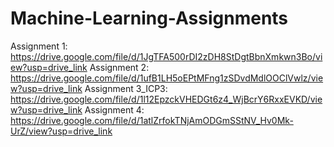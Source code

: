 # Machine-Learning-Assignments
Assignment 1: https://drive.google.com/file/d/1JgTFA500rDI2zDH8StDgtBbnXmkwn3Bo/view?usp=drive_link
Assignment 2: https://drive.google.com/file/d/1ufB1LH5oEPtMFng1zSDvdMdlOOClVwlz/view?usp=drive_link
Assignment 3_ICP3: https://drive.google.com/file/d/1l12EpzckVHEDGt6z4_WjBcrY6RxxEVKD/view?usp=drive_link
Assignment 4: https://drive.google.com/file/d/1atlZrfokTNjAmODGmSStNV_Hv0Mk-UrZ/view?usp=drive_link
